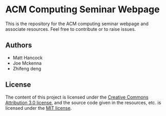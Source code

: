 # ACM Computing Seminar Webpage

This is the repository for the ACM computing seminar webpage and associate resources. Feel free to contribute or to raise issues.

## Authors

- Matt Hancock
- Joe Mckenna
- Zhifeng deng

## License

The content of this project is licensed under the [Creative Commons Attribution 3.0 license](http://creativecommons.org/licenses/by/3.0/deed.en_US), and the source code given in the resources, etc. is licensed under the [MIT license](http://opensource.org/licenses/mit-license.php).

